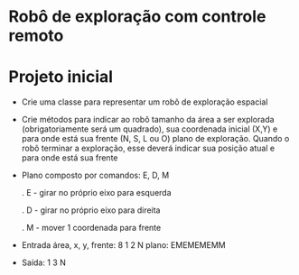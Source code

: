 # Robô de exploração com controle remoto

# Projeto inicial

- Crie uma classe para representar um robô de exploração espacial

- Crie métodos para indicar ao robô tamanho da área a ser explorada (obrigatoriamente será um quadrado), sua coordenada inicial (X,Y) e para onde está sua frente (N, S, L ou O) plano de exploração. Quando o robô terminar a exploração, esse deverá indicar sua posição atual e para onde está sua frente

- Plano composto por comandos: E, D, M
 
    . E - girar no próprio eixo para esquerda
    
    . D - girar no próprio eixo para direita
    
    . M - mover 1 coordenada para frente
    
- Entrada área, x, y, frente: 8 1 2 N plano: EMEMEMEMM

- Saída: 1 3 N